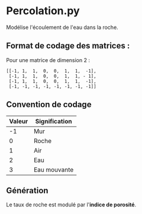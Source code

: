 # Percolation.py
Modélise l'écoulement de l'eau dans la roche.

## Format de codage des matrices :
Pour une matrice de dimension 2 :
 ```
 [[-1, 1,  1,  0,  0,  1,  1,  -1],
  [-1, 1,  1,  0,  0,  1,  1, - 1],
  [-1, 1,  1,  0,  0,  1,  1,  -1],
  [-1, -1, -1, -1, -1, -1, -1, -1]]
 ```

## Convention de codage
| Valeur | Signification |
| -------| ------------- |
| -1     | Mur           |
| 0      | Roche         |
| 1      | Air           |
| 2      | Eau           |
| 3      | Eau mouvante  |

## Génération
Le taux de roche est modulé par l'**indice de porosité**.

